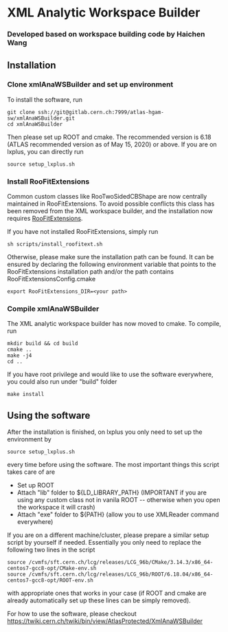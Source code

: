 # XML Analytic Workspace Builder
### Developed based on workspace building code by Haichen Wang

## Installation

### Clone xmlAnaWSBuilder and set up environment

To install the software, run
```
git clone ssh://git@gitlab.cern.ch:7999/atlas-hgam-sw/xmlAnaWSBuilder.git
cd xmlAnaWSBuilder
```

Then please set up ROOT and cmake. The recommended version is 6.18 (ATLAS recommended version as of May 15, 2020) or above. If you are on lxplus, you can directly run
```
source setup_lxplus.sh
```

### Install RooFitExtensions

Common custom classes like RooTwoSidedCBShape are now centrally maintained in RooFitExtensions. To avoid possible conflicts this class has been removed from the XML workspace builder, and the installation now requires [RooFitExtensions](https://gitlab.cern.ch/atlas_higgs_combination/software/RooFitExtensions).

If you have not installed RooFitExtensions, simply run
```
sh scripts/install_roofitext.sh
```
Otherwise, please make sure the installation path can be found. It can be ensured by declaring the following environment variable that points to the RooFitExtensions installation path and/or the path contains RooFitExtensionsConfig.cmake
```
export RooFitExtensions_DIR=<your path>
```

### Compile xmlAnaWSBuilder

The XML analytic workspace builder has now moved to cmake. To compile, run
```
mkdir build && cd build
cmake ..
make -j4
cd ..
```

If you have root privilege and would like to use the software everywhere, you could also run under "build" folder
```
make install
```

## Using the software
After the installation is finished, on lxplus you only need to set up the environment by
```
source setup_lxplus.sh
```
every time before using the software. The most important things this script takes care of are

* Set up ROOT
* Attach "lib" folder to ${LD_LIBRARY_PATH} (IMPORTANT if you are using any custom class not in vanila ROOT -- otherwise when you open the workspace it will crash)
* Attach "exe" folder to ${PATH} (allow you to use XMLReader command everywhere)

If you are on a different machine/cluster, please prepare a similar setup script by yourself if needed. Essentially you only need to replace the following two lines in the script
```
source /cvmfs/sft.cern.ch/lcg/releases/LCG_96b/CMake/3.14.3/x86_64-centos7-gcc8-opt/CMake-env.sh
source /cvmfs/sft.cern.ch/lcg/releases/LCG_96b/ROOT/6.18.04/x86_64-centos7-gcc8-opt/ROOT-env.sh
```
with appropriate ones that works in your case (if ROOT and cmake are already automatically set up these lines can be simply removed).

For how to use the software, please checkout https://twiki.cern.ch/twiki/bin/view/AtlasProtected/XmlAnaWSBuilder

